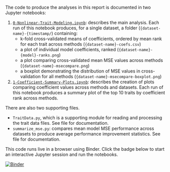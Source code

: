 The code to produce the analyses in this report is documented in two Jupyter notebooks:

1. [`0-Nonlinear-Trait-Modeling.ipynb`](./0-Nonlinear-Trait-Modeling.ipynb): describes the main analysis. Each run of this notebook produces, for a single dataset, a folder (`{dataset-name}-{timestamp/`) containing:
   * k-fold cross-validated means of coefficients, ordered by mean rank for each trait across methods (`{dataset-name}-coefs.csv`)
   * a plot of individual model coefficients, ranked (`{dataset-name}-{model}-ranks.png`)
   * a plot comparing cross-validated mean MSE values across methods (`{dataset-name}-msecompare.png`)
   * a boxplot demonstrating the distribution of MSE values in cross-validation for all methods (`{dataset-name}-msecompare-boxplot.png`)
1. [`1-Coefficient-Summary-Plots.ipynb`](./1-Coefficient-Summary-Plots.ipynb): describes the creation of plots comparing coefficient values across methods and datasets. Each run of this notebook produces a summary plot of the top 10 traits by coefficient rank across methods.

There are also two supporting files.

* `TraitData.py`, which is a supporting module for reading and processing the trait data files. See file for documentation. 
* `summarize_mse.py`: compares mean model MSE performance across datasets to produce average performance improvement statistics. See file for documentation.

This code runs live in a browser using Binder. Click the badge below to start an interactive Jupyter session and run the notebooks.

[![Binder](https://mybinder.org/badge_logo.svg)](#FINISHTHIS)
